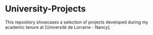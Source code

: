 # University-Projects
This repository showcases a selection of projects developed during my academic tenure at [Université de Lorraine - Nancy]. 
